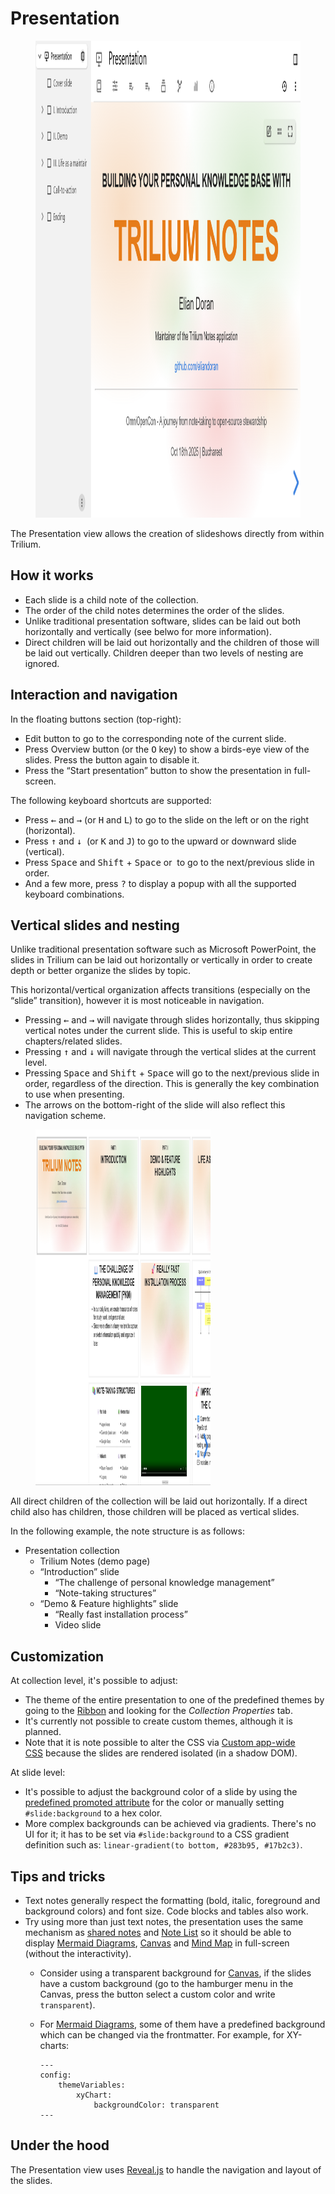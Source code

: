 # Presentation
<figure class="image"><img style="aspect-ratio:1120/763;" src="Presentation_image.png" width="1120" height="763"></figure>

The Presentation view allows the creation of slideshows directly from within Trilium.

## How it works

*   Each slide is a child note of the collection.
*   The order of the child notes determines the order of the slides.
*   Unlike traditional presentation software, slides can be laid out both horizontally and vertically (see belwo for more information).
*   Direct children will be laid out horizontally and the children of those will be laid out vertically. Children deeper than two levels of nesting are ignored.

## Interaction and navigation

In the floating buttons section (top-right):

*   Edit button to go to the corresponding note of the current slide.
*   Press Overview button (or the <kbd>O</kbd> key) to show a birds-eye view of the slides. Press the button again to disable it.
*   Press the “Start presentation” button to show the presentation in full-screen.

The following keyboard shortcuts are supported:

*   Press <kbd>←</kbd> and <kbd>→</kbd> (or <kbd>H</kbd> and <kbd>L</kbd>) to go to the slide on the left or on the right (horizontal).
*   Press <kbd>↑</kbd> and <kbd>↓</kbd>  (or <kbd>K</kbd> and <kbd>J</kbd>) to go to the upward or downward slide (vertical).
*   Press <kbd>Space</kbd> and <kbd>Shift</kbd> + <kbd>Space</kbd> or  to go to the next/previous slide in order.
*   And a few more, press <kbd>?</kbd> to display a popup with all the supported keyboard combinations.

## Vertical slides and nesting

Unlike traditional presentation software such as Microsoft PowerPoint, the slides in Trilium can be laid out horizontally or vertically in order to create depth or better organize the slides by topic.

This horizontal/vertical organization affects transitions (especially on the “slide” transition), however it is most noticeable in navigation.

*   Pressing <kbd>←</kbd> and <kbd>→</kbd> will navigate through slides horizontally, thus skipping vertical notes under the current slide. This is useful to skip entire chapters/related slides.
*   Pressing <kbd>↑</kbd> and <kbd>↓</kbd> will navigate through the vertical slides at the current level.
*   Pressing <kbd>Space</kbd> and <kbd>Shift</kbd> + <kbd>Space</kbd> will go to the next/previous slide in order, regardless of the direction. This is generally the key combination to use when presenting.
*   The arrows on the bottom-right of the slide will also reflect this navigation scheme.

<figure class="image image-style-align-right image_resized" style="width:55.57%;"><img style="aspect-ratio:890/569;" src="1_Presentation_image.png" width="890" height="569"></figure>

All direct children of the collection will be laid out horizontally. If a direct child also has children, those children will be placed as vertical slides.

In the following example, the note structure is as follows:

*   Presentation collection
    *   Trilium Notes (demo page)
    *   “Introduction” slide
        *   “The challenge of personal knowledge management”
        *   “Note-taking structures”
    *   “Demo & Feature highlights” slide
        *   “Really fast installation process”
        *   Video slide

## Customization

At collection level, it's possible to adjust:

*   The theme of the entire presentation to one of the predefined themes by going to the <a class="reference-link" href="../Basic%20Concepts%20and%20Features/UI%20Elements/Ribbon.md">Ribbon</a> and looking for the _Collection Properties_ tab.
*   It's currently not possible to create custom themes, although it is planned.
*   Note that it is note possible to alter the CSS via <a class="reference-link" href="../Theme%20development/Custom%20app-wide%20CSS.md">Custom app-wide CSS</a> because the slides are rendered isolated (in a shadow DOM).

At slide level:

*   It's possible to adjust the background color of a slide by using the [predefined promoted attribute](../Advanced%20Usage/Attributes/Promoted%20Attributes.md) for the color or manually setting `#slide:background` to a hex color.
*   More complex backgrounds can be achieved via gradients. There's no UI for it; it has to be set via `#slide:background` to a CSS gradient definition such as: `linear-gradient(to bottom, #283b95, #17b2c3)`.

## Tips and tricks

*   Text notes generally respect the formatting (bold, italic, foreground and background colors) and font size. Code blocks and tables also work.
*   Try using more than just text notes, the presentation uses the same mechanism as [shared notes](../Advanced%20Usage/Sharing.md) and <a class="reference-link" href="../Basic%20Concepts%20and%20Features/Notes/Note%20List.md">Note List</a> so it should be able to display <a class="reference-link" href="../Note%20Types/Mermaid%20Diagrams.md">Mermaid Diagrams</a>, <a class="reference-link" href="../Note%20Types/Canvas.md">Canvas</a> and <a class="reference-link" href="../Note%20Types/Mind%20Map.md">Mind Map</a> in full-screen (without the interactivity).
    *   Consider using a transparent background for <a class="reference-link" href="../Note%20Types/Canvas.md">Canvas</a>, if the slides have a custom background (go to the hamburger menu in the Canvas, press the button select a custom color and write `transparent`).
    *   For <a class="reference-link" href="../Note%20Types/Mermaid%20Diagrams.md">Mermaid Diagrams</a>, some of them have a predefined background which can be changed via the frontmatter. For example, for XY-charts:
        
        ```
        ---
        config:
            themeVariables:
                xyChart:
                    backgroundColor: transparent
        ---
        ```

## Under the hood

The Presentation view uses [Reveal.js](https://revealjs.com/) to handle the navigation and layout of the slides.